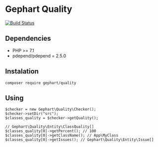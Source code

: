 Gephart Quality
===

[![Build Status](https://travis-ci.org/gephart/quality.svg?branch=master)](https://travis-ci.org/gephart/quality)

Dependencies
---
 - PHP >= 7.1
 - pdepend/pdepend = 2.5.0

Instalation
---

```
composer require gephart/quality
```

Using
---

```
$checker = new Gephart\Quality\Checker();
$checker->setDir("src");
$classes_quality = $checker->getQuality();

// Gephart\Quality\Entity\ClassQuality[]
$classes_quality[0]->getPercent(); // 100
$classes_quality[0]->getClassName(); // App\MyClass
$classes_quality[0]->getIssues(); // Gephart\Quality\Entity\Issue[]
```
